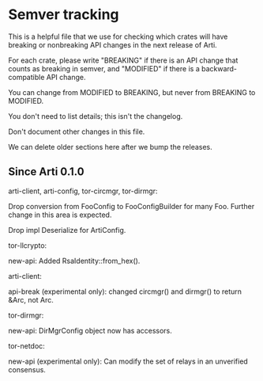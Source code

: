 # Semver tracking

This is a helpful file that we use for checking which crates will have
breaking or nonbreaking API changes in the next release of Arti.

For each crate, please write "BREAKING" if there is an API change that counts
as breaking in semver, and "MODIFIED" if there is a backward-compatible API
change.

You can change from MODIFIED to BREAKING, but never from BREAKING to
MODIFIED.

You don't need to list details; this isn't the changelog.

Don't document other changes in this file.

We can delete older sections here after we bump the releases.


## Since Arti 0.1.0

arti-client, arti-config, tor-circmgr, tor-dirmgr:

  Drop conversion from FooConfig to FooConfigBuilder for many Foo.
  Further change in this area is expected.

  Drop impl Deserialize for ArtiConfig.

tor-llcrypto:

  new-api: Added RsaIdentity::from_hex().

arti-client:

  api-break (experimental only): changed circmgr() and dirmgr() to return
  &Arc, not Arc.

tor-dirmgr:

  new-api: DirMgrConfig object now has accessors.

tor-netdoc:

  new-api (experimental only): Can modify the set of relays in an unverified
  consensus.


